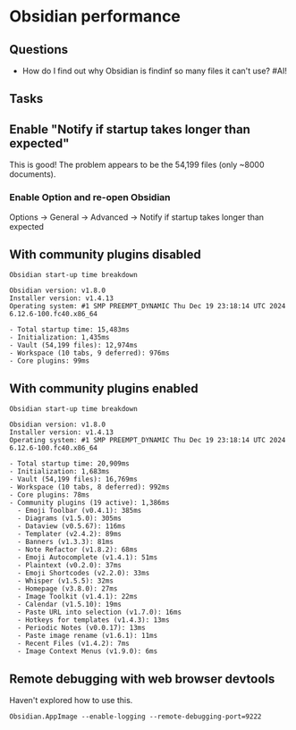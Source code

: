 # Obsidian performance

## Questions

- How do I find out why Obsidian is findinf so many files it can't use? #AI!

## Tasks

## Enable "Notify if startup takes longer than expected"

This is good!
The problem appears to be the 54,199 files (only ~8000 documents).

### Enable Option and re-open Obsidian

Options -> General -> Advanced -> Notify if startup takes longer than expected

## With community plugins disabled

```
Obsidian start-up time breakdown

Obsidian version: v1.8.0
Installer version: v1.4.13
Operating system: #1 SMP PREEMPT_DYNAMIC Thu Dec 19 23:18:14 UTC 2024 6.12.6-100.fc40.x86_64

- Total startup time: 15,483ms
- Initialization: 1,435ms
- Vault (54,199 files): 12,974ms
- Workspace (10 tabs, 9 deferred): 976ms
- Core plugins: 99ms
```


## With community plugins enabled

```
Obsidian start-up time breakdown

Obsidian version: v1.8.0
Installer version: v1.4.13
Operating system: #1 SMP PREEMPT_DYNAMIC Thu Dec 19 23:18:14 UTC 2024 6.12.6-100.fc40.x86_64

- Total startup time: 20,909ms
- Initialization: 1,683ms
- Vault (54,199 files): 16,769ms
- Workspace (10 tabs, 8 deferred): 992ms
- Core plugins: 78ms
- Community plugins (19 active): 1,386ms
  - Emoji Toolbar (v0.4.1): 385ms
  - Diagrams (v1.5.0): 305ms
  - Dataview (v0.5.67): 116ms
  - Templater (v2.4.2): 89ms
  - Banners (v1.3.3): 81ms
  - Note Refactor (v1.8.2): 68ms
  - Emoji Autocomplete (v1.4.1): 51ms
  - Plaintext (v0.2.0): 37ms
  - Emoji Shortcodes (v2.2.0): 33ms
  - Whisper (v1.5.5): 32ms
  - Homepage (v3.8.0): 27ms
  - Image Toolkit (v1.4.1): 22ms
  - Calendar (v1.5.10): 19ms
  - Paste URL into selection (v1.7.0): 16ms
  - Hotkeys for templates (v1.4.3): 13ms
  - Periodic Notes (v0.0.17): 13ms
  - Paste image rename (v1.6.1): 11ms
  - Recent Files (v1.4.2): 7ms
  - Image Context Menus (v1.9.0): 6ms
```


## Remote debugging with web browser devtools 

Haven't explored how to use this.

```shell
Obsidian.AppImage --enable-logging --remote-debugging-port=9222
```
